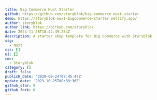 ```yaml
---
title: Big Commerce Nuxt Starter
github: https://github.com/storyblok/big-commerce-nuxt-starter
demo: https://storyblok-nuxt-bigcommerce-starter.netlify.app/
author: storyblok
author_link: https://github.com/storyblok
date: 2024-11-28T18:44:49.254Z
description: A starter shop template for Big Commerce with Storyblok
ssg:
  - Nuxt
css: []
ui: []
cms:
  - Storyblok
category: []
draft: false
publish_date: '2020-09-24T07:45:47Z'
update_date: '2023-10-25T08:39:36Z'
github_star: 9
github_fork: 0
---
```

